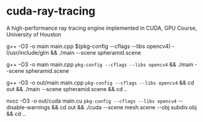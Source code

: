 # cuda-ray-tracing
A high-performance ray tracing engine implemented in CUDA, GPU Course, University of Houston


g++ -O3 -o main main.cpp $(pkg-config --cflags --libs opencv4) -I/usr/include/glm && ./main --scene spheramid.scene 

g++ -O3 -o main main.cpp `pkg-config --cflags --libs opencv4` && ./main --scene spheramid.scene 

g++ -O3 -o out/main main.cpp `pkg-config --cflags --libs opencv4` && cd out && ./main --scene spheramid.scene && cd ..



nvcc -O3 -o out/cuda main.cu `pkg-config --cflags --libs opencv4` --disable-warnings  && cd out && ./cuda --scene mesh.scene --obj subdiv.obj && cd ..